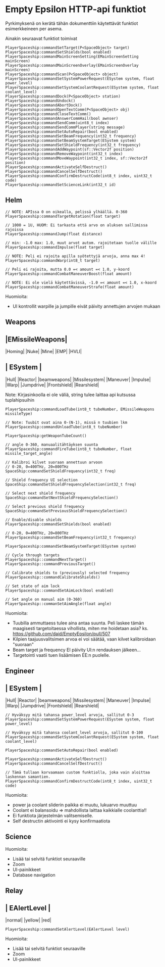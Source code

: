 # Empty Epsilon HTTP-api funktiot

Pyrkimyksenä on kerätä tähän dokumenttiin käytettävät funktiot esimerkkeineen per asema. 

Ainakin seuraavat funktiot toimivat

```
PlayerSpaceship:commandSetTarget(P<SpaceObject> target)
PlayerSpaceship:commandSetShields(bool enabled)
PlayerSpaceship:commandMainScreenSetting(EMainScreenSetting mainScreen)
PlayerSpaceship:commandMainScreenOverlay(EMainScreenOverlay mainScreen)
PlayerSpaceship:commandScan(P<SpaceObject> object)
PlayerSpaceship:commandSetSystemPowerRequest(ESystem system, float power_level)
PlayerSpaceship:commandSetSystemCoolantRequest(ESystem system, float coolant_level)
PlayerSpaceship:commandDock(P<SpaceObject> station)
PlayerSpaceship:commandUndock()
PlayerSpaceship:commandAbortDock()
PlayerSpaceship:commandOpenTextComm(P<SpaceObject> obj)
PlayerSpaceship:commandCloseTextComm()
PlayerSpaceship:commandAnswerCommHail(bool awnser)
PlayerSpaceship:commandSendComm(uint8_t index)
PlayerSpaceship:commandSendCommPlayer(string message)
PlayerSpaceship:commandSetAutoRepair(bool enabled)
PlayerSpaceship:commandSetBeamFrequency(int32_t frequency)
PlayerSpaceship:commandSetBeamSystemTarget(ESystem system)
PlayerSpaceship:commandSetShieldFrequency(int32_t frequency)
PlayerSpaceship:commandAddWaypoint(sf::Vector2f position)
PlayerSpaceship:commandRemoveWaypoint(int32_t index)
PlayerSpaceship:commandMoveWaypoint(int32_t index, sf::Vector2f position)
PlayerSpaceship:commandActivateSelfDestruct()
PlayerSpaceship:commandCancelSelfDestruct()
PlayerSpaceship:commandConfirmDestructCode(int8_t index, uint32_t code)
PlayerSpaceship:commandSetScienceLink(int32_t id)
```

## Helm 
```
// NOTE: APIssa 0 on oikealla, pelissä ylhäällä. 0-360
PlayerSpaceship:commandTargetRotation(float target)

// 1000 = 1U, HUOM: Ei tarkasta että arvo on aluksen sallimissa rajoissa 
PlayerSpaceship:commandJump(float distance) 

// min: -1.0 max: 1.0, muut arvot autom. rajoitetaan tuolle välille
PlayerSpaceship:commandImpulse(float target)

// NOTE: Peli ei rajoita apilla syötettyjä arvoja, anna max 4! 
PlayerSpaceship:commandWarp(int8_t target) 

// Peli ei rajoita, mutta 0.0 =< amount =< 1.0, y-koord
PlayerSpaceship:commandCombatManeuverBoost(float amount) 

// NOTE: Ei ole vielä käytettävissä, -1.0 =< amount =< 1.0, x-koord
PlayerSpaceship:commandCombatManeuverStrafe(float amount) 
```

Huomioita:  
- UI kontrollit warpille ja jumpille eivät päivity annettujen arvojen mukaan

## Weapons
|EMissileWeapons|
---
|Homing|
|Nuke|
|Mine|
|EMP|
|HVLI|

| ESystem |
---
|Hull|
|Reactor|
|beamweapons|
|Missilesystem|
|Maneuver|
|Impulse|
|Warp|
|Jumpdrive|
|Frontshield|
|Rearshield|

Note: Kirjasinkoolla ei ole väliä, string tulee laittaa api kutsussa tuplahipsuihin

```
PlayerSpaceship:commandLoadTube(int8_t tubeNumber, EMissileWeapons missileType)

// Note: Tuubit ovat aina 0-(N-1), missä n tuubien lkm
PlayerSpaceship:commandUnloadTube(int8_t tubeNumber)

PlayerSpaceship:getWeaponTubeCount() 

// angle 0-360, manuaalitähtäyksen suunta
PlayerSpaceship:commandFireTube(int8_t tubeNumber, float missile_target_angle) 

// Kalibroi kilvet suoraan annettuun arvoon
// 0-20, 0=400THz, 20=800THz
SpaceShip:commandSetShieldFrequency(int32_t freq)

// Shield frequency UI selection
SpaceShip:commandSetShieldFrequencySelection(int32_t freq)

// Select next shield frequency
SpaceShip:commandSetNextShieldFrequencySelection()

// Select previous shield frequency
SpaceShip:commandSetPreviousShieldFrequencySelection()

// Enable/disable shields
PlayerSpaceship:commandSetShields(bool enabled)

// 0-20, 0=400THz, 20=800THz
PlayerSpaceship:commandSetBeamFrequency(int32_t frequency)

PlayerSpaceship:commandSetBeamSystemTarget(ESystem system)

// Cycle through targets
PlayerSpaceship::commandNextTarget()
PlayerSpaceship::commandPreviousTarget()

// Calibrate shields to (previously) selected frequency
PlayerSpaceship::commandCalibrateShields()

// Set state of aim lock
PlayerSpaceship::commandSetAimLock(bool enabled)

// Set angle on manual aim (0-360)
PlayerSpaceship::commanSetAimAngle(float angle)

```

Huomioita:
- Tuubilla ammuttaess tulee aina antaa suunta. Peli laskee tämän maagisesti targetoitaessa vihollista, miten me hoidetaan asia?
ks. https://github.com/daid/EmptyEpsilon/pull/507
- Kilpien taajuusvalitsimen arvoa ei voi säätää, vaan kilvet kalibroidaan "suoraan"
- Beam target ja frequency EI päivity UI:n rendauksen jälkeen...
- Targetointi vaatii tuen lisäämisen EE:n puolelle.

## Engineer
| ESystem |
---
|Hull|
|Reactor|
|beamweapons|
|Missilesystem|
|Maneuver|
|Impulse|
|Warp|
|Jumpdrive|
|Frontshield|
|Rearshield|
```
// Hyväksyy mitä tahansa power_level arvoja, sallitut 0-3
PlayerSpaceship:commandSetSystemPowerRequest(ESystem system, float power_level)

// Hyväksyy mitä tahansa coolant_level arvoja, sallitut 0-100
PlayerSpaceship:commandSetSystemCoolantRequest(ESystem system, float coolant_level)

PlayerSpaceship:commandSetAutoRepair(bool enabled)

PlayerSpaceship:commandActivateSelfDestruct()
PlayerSpaceship:commandCancelSelfDestruct()

// Tämä tullaan korvaamaan custom funktiolla, joka vain aloittaa laskennan samantien.
PlayerSpaceship:commandConfirmDestructCode(int8_t index, uint32_t code)
```

Huomioita:
- power ja coolant sliderin paikka ei muutu, lukuarvo muuttuu
- Coolant ei balansoidu => mahdollista laittaa kaikkialle coolanttia!!
- Ei funktiota järjestelmän valitsemiselle.
- Self destructin aktivointi ei kysy konfirmaatiota

## Science
Huomioita:
- Lisää tai selvitä funktiot seuraaville
- Zoom
- UI-painikkeet
- Database navigation

## Relay
| EAlertLevel |
---
|normal|
|yellow|
|red|
```
PlayerSpaceship:commandSetAlertLevel(EAlertLevel level)
```
Huomioita:
- Lisää tai selvitä funktiot seuraaville
- Zoom
- UI-painikkeet
